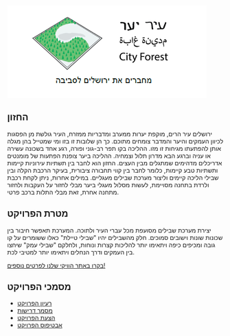 ![Project Logo](https://github.com/DorianTs/City-Forest/blob/master/Management%20and%20planning%20documents/%D7%A2%D7%99%D7%A8%20%D7%99%D7%A2%D7%A8%20%D7%9C%D7%95%D7%92%D7%95.png)

## החזון
ירושלים עיר הרים, מוקפת יערות ממערב ומדבריות ממזרח, העיר גולשת מן הפסגות לכיוון העמקים והיער והמדבר צומחים מתוכם. כך הן שלובות זו בזו ומי שמטייל בהן מגלה אותן להפתעתו מגיחות זו מזו. ההליכה בקו תפר רב-גוני ופורה, רגע אחד בשכונה עשירה או עניה וברגע הבא מדרון תלול וצמחיה. ההליכה ביער צופנת הפתעות של מומנטים אדריכלים מדהימים שמתגלים מבין העצים.
החזון הוא לחבר בין תשתיות עירוניות קיימות ותשתיות טבע קיימות, כלומר לחבר בין קווי תחבורה ציבורית, בעיקר הרכבת הקלה ובין שבילי הליכה קיימים וליצור מערכת שבילים מעגליים. במילים אחרות, ניתן לקחת רכבת ולרדת בתחנה מסויימת, לעשות מסלול מעגלי ביער מבלי לחזור על העקבות ולחזור מתחנה אחרת, זאת מבלי התלות ברכב פרטי.

## מטרת הפרויקט
יצירת מערכת שבילים מסועפת מכל עברי העיר ולתוכה. המערכת תאפשר חיבור בין שכונות שונות וישובים סמוכים. חלק מהשבילים יהיו "שבילי טיילת" כאלו ששומרים על קו גובה ומכיפים כיפה ויתאימו יותר להליכות קצרות ונוחות, ולחלקם "שבילי עמק" שיחצו בין העמקים ודרך הנחלים ויתאימו יותר למטיבי לכת.

[בקרו באתר הוויקי שלנו לפרטים נוספים!](https://github.com/DorianTs/City-Forest/wiki)

[]()

## מסמכי הפרויקט
- [רעיון הפרויקט](https://github.com/DorianTs/City-Forest/blob/master/Management%20and%20planning%20documents/%D7%A2%D7%99%D7%A8%20%D7%99%D7%A2%D7%A8%20%E2%80%93%20%D7%AA%D7%9E%D7%A6%D7%99%D7%AA%20%D7%94%D7%A4%D7%A8%D7%95%D7%99%D7%A7%D7%98.pdf)
- [מסמך דרישות](https://github.com/DorianTs/City-Forest/blob/master/Management%20and%20planning%20documents/%D7%9E%D7%A1%D7%9E%D7%9A%20%D7%93%D7%A8%D7%99%D7%A9%D7%95%D7%AA.pdf)
- [הצעת הפרויקט](https://github.com/DorianTs/City-Forest/blob/master/Management%20and%20planning%20documents/%D7%94%D7%A6%D7%A2%D7%AA%20%D7%A4%D7%A8%D7%95%D7%99%D7%A7%D7%98%20-%20%D7%A2%D7%99%D7%A8%20%D7%99%D7%A2%D7%A8%2C%20%D7%93%D7%95%D7%A8%D7%99%D7%90%D7%9F%20%D7%A6%D7%95%D7%A8%D7%A4%D7%99.pdf)
- [אבטיפוס הפרויקט](https://github.com/DorianTs/City-Forest/blob/master/Management%20and%20planning%20documents/Prototype.pdf)
